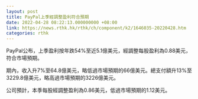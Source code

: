 ```yaml
---
layout: post
title: PayPal上季經調整盈利符合預期
date: 2022-04-28 08:22:13.000000000 +08:00
link: https://news.rthk.hk/rthk/ch/component/k2/1646035-20220428.htm
categories: rthk
---
```


PayPal公布，上季盈利按年跌54%至近5.1億美元，經調整每股盈利為0.88美元，符合市場預期。

期內，收入升7%至64.8億美元，略低過市場預期的66億美元。總支付額升13%至3229.8億美元，略高過市場預期的3226億美元。

公司預計，本季每股經調整盈利為0.86美元，低過市場預期的1.12美元。
